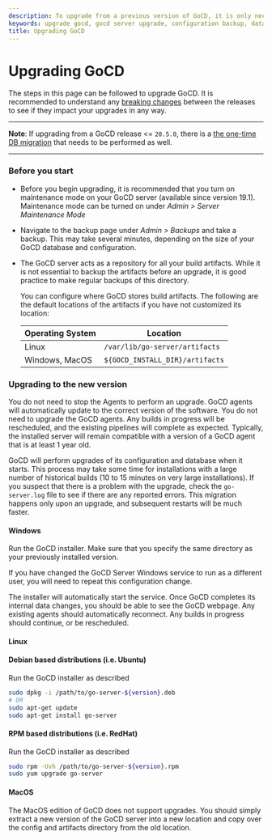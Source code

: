 ```yaml
---
description: To upgrade from a previous version of GoCD, it is only necessary to upgrade the Server. Agents will automatically update to the correct version of GoCD.
keywords: upgrade gocd, gocd server upgrade, configuration backup, database backup, build artifacts,
title: Upgrading GoCD
---
```


# Upgrading GoCD

The steps in this page can be followed to upgrade GoCD. It is recommended to understand any [breaking changes](https://www.gocd.org/releases/) between the releases to see if they impact your upgrades in any way.

<hr>

**Note**: If upgrading from a GoCD release <= `20.5.0`, there is a [the one-time DB migration](upgrading_go/upgrade_to_gocd_20.5.0.html) that needs to be performed as well.

<hr>

### Before you start

- Before you begin upgrading, it is recommended that you turn on maintenance mode on your GoCD server (available since version 19.1). Maintenance mode can be turned on under _Admin > Server Maintenance Mode_
- Navigate to the backup page under _Admin > Backups_ and take a backup. This may take several minutes, depending on the size of your GoCD database and configuration.
- The GoCD server acts as a repository for all your build artifacts. While it is not essential to backup the artifacts before an upgrade, it is good practice to make regular backups of this directory.

    You can configure where GoCD stores build artifacts. The following are the default locations of the artifacts if you have not customized its location:

    | Operating System | Location                        |
    |------------------| ------------------------------- |
    | Linux            | `/var/lib/go-server/artifacts`  |
    | Windows, MacOS   | `${GOCD_INSTALL_DIR}/artifacts` |

### Upgrading to the new version

You do not need to stop the Agents to perform an upgrade. GoCD agents will automatically update to the correct version of the software. You do not need to upgrade the GoCD agents. Any builds in progress will be rescheduled, and the existing pipelines will complete as expected. Typically, the installed server will remain compatible with a version of a GoCD agent that is at least 1 year old.

GoCD will perform upgrades of its configuration and database when it starts. This process may take some time for installations with a large number of historical builds (10 to 15 minutes on very large installations). If you suspect that there is a problem with the upgrade, check the `go-server.log` file to see if there are any reported errors. This migration happens only upon an upgrade, and subsequent restarts will be much faster.

#### Windows

Run the GoCD installer. Make sure that you specify the same directory as your previously installed version.

If you have changed the GoCD Server Windows service to run as a different user, you will need to repeat this configuration change.

The installer will automatically start the service. Once GoCD completes its internal data changes, you should be able to see the GoCD webpage. Any existing agents should automatically reconnect. Any builds in progress should continue, or be rescheduled.

#### Linux

#### Debian based distributions (i.e. Ubuntu)

Run the GoCD installer as described

```bash
sudo dpkg -i /path/to/go-server-${version}.deb
# OR
sudo apt-get update
sudo apt-get install go-server
```

#### RPM based distributions (i.e. RedHat)

Run the GoCD installer as described
```bash
sudo rpm -Uvh /path/to/go-server-${version}.rpm
sudo yum upgrade go-server
```

#### MacOS

The MacOS edition of GoCD does not support upgrades. You should simply extract a new version of the GoCD server into a new location and copy over the config and artifacts directory from the old location.

